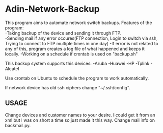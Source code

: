 # Adin-Network-Backup

This program aims to automate network switch backups. Features of the program:<br />
-Taking backup of the device and sending it through FTP.<br />
-Sending mail if any error occures(FTP connection, Login to switch via ssh, Trying to connect to FTP multiple times in one day)
-If error is not related to any of this, program creates a log file of what happened and keeps it locally.
-Working on a schedule if crontab is used on "backup.sh"

This backup system supports this devices:
-Aruba
-Huawei
-HP 
-Tplink
-Alcatel

Use crontab on Ubuntu to schedule the program to work automatically.

If network device has old ssh ciphers change "~/.ssh/config".
## USAGE

Change devices and customer names to your desire. I could get it from an xml but I was on short a time so just made it this way.
Change mail info on backmail.py.
